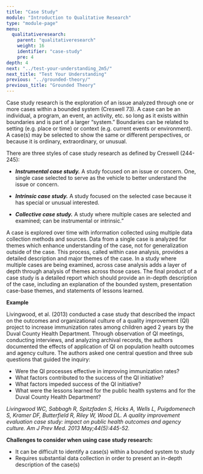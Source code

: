 ```yaml
---
title: "Case Study"
module: "Introduction to Qualitative Research"
type: "module-page"
menu:
  qualitativeresearch:
    parent: "qualitativeresearch"
    weight: 16
    identifier: "case-study"
    pre: 4
depth: 4
next: "../test-your-understanding_2m5/"
next_title: "Test Your Understanding"
previous: "../grounded-theory/"
previous_title: "Grounded Theory"
---
```

<div class="qualitativeresearch"><div class="pageblock"><p>Case study research is the exploration of an issue analyzed through one or more cases within a bounded system (Creswell 73). A case can be an individual, a program, an event, an activity, etc. so long as it exists within boundaries and is part of a larger “system.” Boundaries can be related to setting (e.g. place or time) or context (e.g. current events or environment). A case(s) may be selected to show the same or different perspectives, or because it is ordinary, extraordinary, or unusual.</p>
<p>There are three styles of case study research as defined by Creswell (244-245):</p>
<ul>
<li>
<p><strong><em>Instrumental case study.</em></strong> A study focused on an issue or concern. One, single case selected to serve as the vehicle to better understand the issue or concern.</p>
</li>
<li>
<p><strong><em>Intrinsic case study.</em></strong> A study focused on the selected case because it has special or unusual interested.</p>
</li>
<li>
<p><strong><em>Collective case study.</em></strong> A study where multiple cases are selected and examined; can be instrumental or intrinsic.” </p>
</li>
</ul>
<p>A case is explored over time with information collected using multiple data collection methods and sources. Data from a single case is analyzed for themes which enhance understanding of the case, not for generalization outside of the case. This process, called within case analysis, provides a detailed description and major themes of the case. In a study where multiple cases are being examined, across case analysis adds a layer of depth through analysis of themes across those cases. The final product of a case study is a detailed report which should provide an in-depth description of the case, including an explanation of the bounded system, presentation case-base themes, and statements of lessons learned.</p>
</div><div class="pageblock well">
<div class="pullquote"><p><strong>Example</strong></p>
<p>Livingwood, et al. (2013) conducted a case study that described the impact on the outcomes and organizational culture of a quality improvement (QI) project to increase immunization rates among children aged 2 years by the Duval County Health Department. Through observation of QI meetings, conducting interviews, and analyzing archival records, the authors documented the effects of application of QI on population health outcomes and agency culture. The authors asked one central question and three sub questions that guided the inquiry: </p>
<ul>
<li>Were the QI processes effective in improving immunization rates?</li>
<li>What factors contributed to the success of the QI initiative?</li>
<li>What factors impeded success of the QI initiative?</li>
<li>What were the lessons learned for the public health systems and for the Duval County Health Department?</li>
</ul>

<p><em>Livingwood WC, Sabbagh R, Spitzfaden S, Hicks A, Wells L, Puigdomenech S, Kramer DF, Butterfield R, Riley W, Wood DL. A quality improvement evaluation case study: impact on public health outcomes and agency culture. Am J Prev Med. 2013 May;44(5):445-52.</em></p></div>
</div><div class="pageblock"><p><strong>Challenges to consider when using case study research:</strong></p>
<ul>
<li>It can be difficult to identify a case(s) within a bounded system to study</li>
<li>Requires substantial data collection in order to present an in-depth description of the case(s)</li>
</ul>
</div></div>